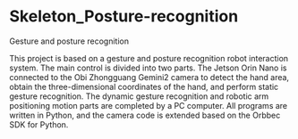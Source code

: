 # Skeleton_Posture-recognition
Gesture and posture recognition

This project is based on a gesture and posture recognition robot interaction system. The main control is divided into two parts. The Jetson Orin Nano is connected to the Obi Zhongguang Gemini2 camera to detect the hand area, obtain the three-dimensional coordinates of the hand, and perform static gesture recognition. The dynamic gesture recognition and robotic arm positioning motion parts are completed by a PC computer. All programs are written in Python, and the camera code is extended based on the Orbbec SDK for Python.
